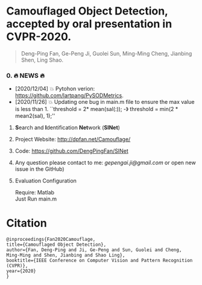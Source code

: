 # Camouflaged Object Detection, accepted by oral presentation in CVPR-2020.

> Deng-Ping Fan, Ge-Peng Ji, Guolei Sun, Ming-Ming Cheng, Jianbing Shen, Ling Shao.


### 0. :fire: NEWS :fire:
- [2020/12/04] :boom: Pytohon verion: https://github.com/lartpang/PySODMetrics.
- [2020/11/26] :boom: Updating one bug in main.m file to ensure the max value is less than 1. 
``threshold =  2* mean(sal(:)); -》 threshold = min(2 * mean2(sal), 1);'' 

1. **S**earch and **I**dentification **Net**work (**SINet**)

2. Project Website: http://dpfan.net/Camouflage/

3. Code: https://github.com/DengPingFan/SINet

4. Any question please contact to me: _gepengai.ji@gmail.com_ or open new issue in the GitHub)

5. Evaluation Configuration

    Require: Matlab <br>
    Just Run main.m

# Citation

    @inproceedings{Fan2020Camouflage,
    title={Camouflaged Object Detection},
    author={Fan, Deng-Ping and Ji, Ge-Peng and Sun, Guolei and Cheng, Ming-Ming and Shen, Jianbing and Shao Ling},
    booktitle={IEEE Conference on Computer Vision and Pattern Recognition (CVPR)},
    year={2020}
    }

